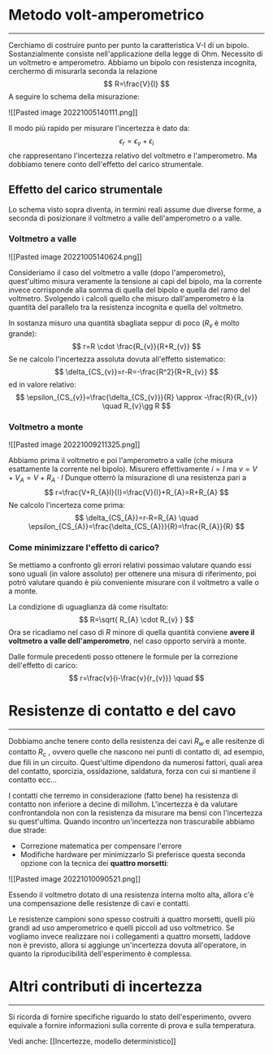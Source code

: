 # Metodo volt-amperometrico
---
Cerchiamo di costruire punto per punto la caratteristica V-I di un bipolo.
Sostanzialmente consiste nell'applicazione della legge di Ohm.
Necessito di un voltmetro e amperometro.
Abbiamo un bipolo con resistenza incognita, cerchermo di misurarla seconda la relazione
$$
R=\frac{V}{I}
$$
A seguire lo schema della misurazione: 

![[Pasted image 20221005140111.png]]

Il modo più rapido per misurare l'incertezza è dato da:
$$
\epsilon_{r}=\epsilon_{v}+\epsilon_{i}
$$
che rappresentano l'incertezza relativo del voltmetro e l'amperometro.
Ma dobbiamo tenere conto dell'effetto del carico strumentale.

## Effetto del carico strumentale

Lo schema visto sopra diventa, in termini reali assume due diverse forme, a seconda di posizionare il voltmetro a valle dell'amperometro o a valle.

### Voltmetro a valle

![[Pasted image 20221005140624.png]]

Consideriamo il caso del voltmetro a valle (dopo l'amperometro), quest'ultimo misura veramente la tensione ai capi del bipolo, ma la corrente invece corrisponde alla somma di quella del bipolo e quella del ramo del voltmetro.
Svolgendo i calcoli quello che misuro dall'amperometro è la quantità del parallelo tra la resistenza incognita e quella del voltmetro.

In sostanza misuro una quantità sbagliata seppur di poco ($R_{v}$ è molto grande):
$$
r=R \cdot \frac{R_{v}}{R+R_{v}}
$$
Se ne calcolo l'incertezza assoluta dovuta all'effetto sistematico:
$$
\delta_{CS_{v}}=r-R=-\frac{R^2}{R+R_{v}}
$$
ed in valore relativo:
$$
\epsilon_{CS_{v}}=\frac{\delta_{CS_{v}}}{R} \approx -\frac{R}{R_{v}} \quad R_{v}\gg R
$$
### Voltmetro a monte

![[Pasted image 20221009211325.png]]

Abbiamo prima il voltmetro e poi l'amperometro a valle (che misura esattamente la corrente nel bipolo).
Misurero effettivamente $i=I$ ma $v=V+V_{A}=V+R_{A}\cdot I$
Dunque otterrò la misurazione di una resistenza pari a $$
r=\frac{V+R_{A}I}{I}=\frac{V}{I}+R_{A}=R+R_{A}
$$
Ne calcolo l'incerteza come prima:
$$
\delta_{CS_{A}}=r-R=R_{A} \quad \epsilon_{CS_{A}}=\frac{\delta_{CS_{A}}}{R}=\frac{R_{A}}{R}
$$
### Come minimizzare l'effetto di carico?

Se mettiamo a confronto gli errori relativi possimao valutare quando essi sono uguali (in valore assoluto) per ottenere una misura di riferimento, poi potrò valutare quando è più conveniente misurare con il voltmetro a valle o a monte.

La condizione di uguaglianza dà come risultato: $$
R=\sqrt{ R_{A} \cdot R_{v} }
$$
Ora se ricadiamo nel caso di $R$ minore di quella quantità conviene **avere il voltmetro a valle dell'amperometro**, nel caso opporto servirà a monte.

Dalle formule precedenti posso ottenere le formule per la correzione dell'effetto di carico:
$$
r=\frac{v}{i-\frac{v}{r_{v}}} \quad 
$$

# Resistenze di contatto e del cavo
---
Dobbiamo anche tenere conto della resistenza dei cavi $R_{w}$ e alle resitenze di contatto $R_{c}$ , ovvero quelle che nascono nei punti di contatto di, ad esempio, due fili in un circuito.
Quest'ultime dipendono da numerosi fattori, quali area del contatto, sporcizia, ossidazione, saldatura, forza con cui si mantiene il contatto ecc...

I contatti che terremo in considerazione (fatto bene)  ha resistenza di contatto non inferiore a decine di millohm.
L'incertezza è da valutare confrontandola non con la resistenza da misurare ma bensì con l'incertezza su quest'ultima.
Quando incontro un'incertezza non trascurabile abbiamo due strade:
- Correzione matematica per compensare l'errore
- Modifiche hardware per minimizzarlo
Si preferisce questa seconda opzione con la tecnica dei **quattro morsetti**:

![[Pasted image 20221010090521.png]]

Essendo il voltmetro dotato di una resistenza interna molto alta, allora c'è una compensazione delle resistenze di cavi e contatti.

Le resistenze campioni sono spesso costruiti a quattro morsetti, quelli più grandi ad uso amperometrico e quelli piccoli ad uso voltmetrico.
Se vogliamo invece realizzare noi i collegamenti a quattro morsetti, laddove non è previsto, allora si aggiunge un'incertezza dovuta all'operatore, in quanto la riproducibilità dell'esperimento è complessa.


# Altri contributi di incertezza
---
Si ricorda di fornire specifiche riguardo lo stato dell'esperimento, ovvero equivale a fornire informazioni sulla corrente di prova e sulla temperatura.

Vedi anche:
[[Incertezze, modello deterministico]]